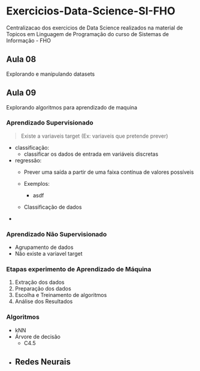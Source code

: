 # Exercicios-Data-Science-SI-FHO
Centralizacao dos exercicios de Data Science realizados na material de Topicos em Linguagem de Programação do curso de Sistemas de Informação - FHO

## Aula 08
Explorando e manipulando datasets

## Aula 09
Explorando algoritmos para aprendizado de maquina

### Aprendizado Supervisionado
> Existe a variaveis target (Ex: variaveis que pretende prever)

- classificação:
    - classificar os dados de entrada em variáveis discretas
- regressão:
    - Prever uma saída a partir de uma faixa contínua de valores possíveis
    - Exemplos:
        - asdf
    
    
    - Classificação de dados
- 

### Aprendizado Não Supervisionado
- Agrupamento de dados
- Não existe a variavel target

### Etapas experimento de Aprendizado de Máquina
1. Extração dos dados
2. Preparação dos dados
3. Escolha e Treinamento de algoritmos
4. Análise dos Resultados


### Algoritmos
- kNN
- Árvore de decisão
    - C4.5
- Redes Neurais
    -      

